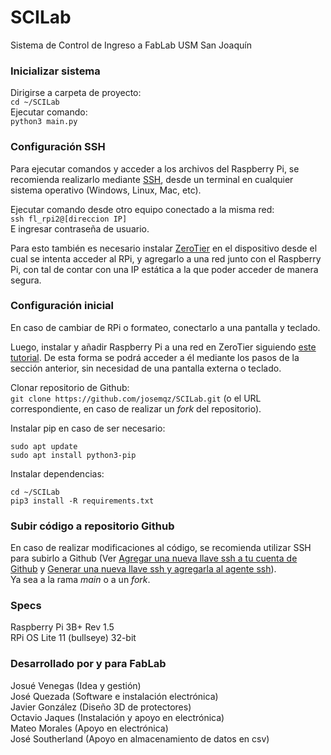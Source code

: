 # SCILab

Sistema de Control de Ingreso a FabLab USM San Joaquín

### Inicializar sistema

Dirigirse a carpeta de proyecto:  
`cd ~/SCILab`  
Ejecutar comando:  
`python3 main.py`  

### Configuración SSH

Para ejecutar comandos y acceder a los archivos del Raspberry Pi, se recomienda realizarlo mediante [SSH](https://es.wikipedia.org/wiki/Secure_Shell), desde un terminal en cualquier sistema operativo (Windows, Linux, Mac, etc).  

Ejecutar comando desde otro equipo conectado a la misma red:  
`ssh fl_rpi2@[direccion IP]`  
E ingresar contraseña de usuario.  

Para esto también es necesario instalar [ZeroTier](https://www.zerotier.com/download/) en el dispositivo desde el cual se intenta acceder al RPi, y agregarlo a una red junto con el Raspberry Pi, con tal de contar con una IP estática a la que poder acceder de manera segura. 

### Configuración inicial

En caso de cambiar de RPi o formateo, conectarlo a una pantalla y teclado.  

Luego, instalar y añadir Raspberry Pi a una red en ZeroTier siguiendo [este tutorial](https://pimylifeup.com/raspberry-pi-zerotier/). De esta forma se podrá acceder a él mediante los pasos de la sección anterior, sin necesidad de una pantalla externa o teclado.  

Clonar repositorio de Github:  
`git clone https://github.com/josemqz/SCILab.git` (o el URL correspondiente, en caso de realizar un _fork_ del repositorio).  

Instalar pip en caso de ser necesario:  
```
sudo apt update  
sudo apt install python3-pip  
```  

Instalar dependencias:  
```
cd ~/SCILab  
pip3 install -R requirements.txt
```

### Subir código a repositorio Github
En caso de realizar modificaciones al código, se recomienda utilizar SSH para subirlo a Github (Ver [Agregar una nueva llave ssh a tu cuenta de Github](https://docs.github.com/en/authentication/connecting-to-github-with-ssh/adding-a-new-ssh-key-to-your-github-account) y [Generar una nueva llave ssh y agregarla al agente ssh](https://docs.github.com/en/authentication/connecting-to-github-with-ssh/generating-a-new-ssh-key-and-adding-it-to-the-ssh-agent)).  
Ya sea a la rama _main_ o a un _fork_.

### Specs

Raspberry Pi 3B+ Rev 1.5  
RPi OS Lite 11 (bullseye) 32-bit

### Desarrollado por y para FabLab

Josué Venegas (Idea y gestión)  
José Quezada (Software e instalación electrónica)  
Javier González (Diseño 3D de protectores)  
Octavio Jaques (Instalación y apoyo en electrónica)  
Mateo Morales (Apoyo en electrónica)  
José Southerland (Apoyo en almacenamiento de datos en csv)  

